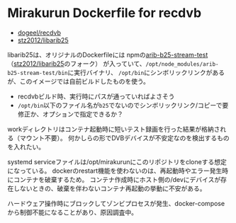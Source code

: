 # Mirakurun Dockerfile for recdvb

- [dogeel/recdvb](https://github.com/dogeel/recdvb)
- [stz2012/libarib25](https://github.com/stz2012/libarib25)

libarib25は、オリジナルのDockerfileには
npmの[arib-b25-stream-test](https://www.npmjs.com/package/arib-b25-stream-test)
（[stz2012/libarib25](https://github.com/stz2012/libarib25)のフォーク）
が入っていて、`/opt/node_modules/arib-b25-stream-test/bin`に実行バイナリ、
`/opt/bin`にシンボリックリンクがあるが、このイメージでは自前ビルドしたものを使う。

- recdvbビルド時、実行時にパスが通っていればよさそう
- `/opt/bin`以下のファイル名が`b25`でないのでシンボリックリンク/コピーで要修正か、オプションで指定できるか？

workディレクトリはコンテナ起動時に短いテスト録画を行った結果が格納される（マウント不要）。
何かしらの形でDVBデバイスが不安定なのを検出するものを入れたい。

systemd serviceファイルは/opt/mirakurunにこのリポジトリをcloneする想定になっている。
dockerのrestart機能を使わないのは、再起動時やエラー発生時にコンテナを破棄するため。
コンテナ作成時にホスト側の/devにデバイスが存在しないときの、破棄を伴わないコンテナ再起動の挙動に不安がある。

ハードウェア操作時にブロックしてゾンビプロセスが発生、docker-composeから制御不能になることがあり、原因調査中。

